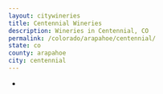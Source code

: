 ```yaml
---
layout: citywineries
title: Centennial Wineries
description: Wineries in Centennial, CO
permalink: /colorado/arapahoe/centennial/
state: co
county: arapahoe
city: centennial
---
```

-
